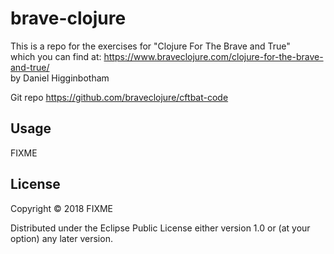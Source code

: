 # brave-clojure

This is a repo for the exercises for "Clojure For The Brave and True"  
which you can find at: https://www.braveclojure.com/clojure-for-the-brave-and-true/   
by Daniel Higginbotham   

Git repo https://github.com/braveclojure/cftbat-code   


## Usage

FIXME

## License

Copyright © 2018 FIXME

Distributed under the Eclipse Public License either version 1.0 or (at
your option) any later version.
